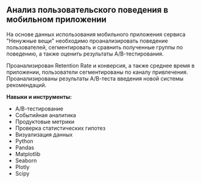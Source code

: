 ## Анализ пользовательского поведения в мобильном приложении

На основе данных использования мобильного приложения сервиса "Ненужные вещи" необходимо проанализировать поведение пользователей, сегментировать и сравнить полученные группы по поведению, а также оценить результаты А/В-тестирования.

Проанализирован Retention Rate и конверсия, а также среднее время в приложении, пользователи сегментированы по каналу привлечения. Проанализированы результаты 
А/В-теста введения новой системы рекомендаций.

**Навыки и инструменты:**
* А/В-тестирование
* Событийная аналитика
* Продуктовые метрики
* Проверка статистических гипотез
* Визуализация данных
* Python
* Pandas
* Matplotlib
* Seaborn
* Plotly
* Scipy
